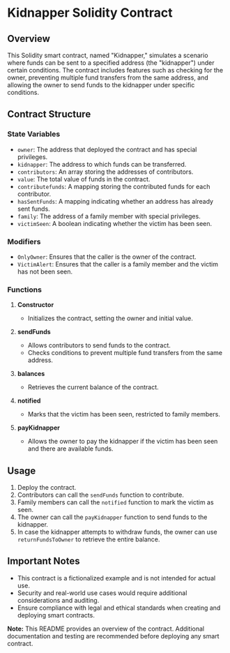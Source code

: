# Kidnapper Solidity Contract

## Overview

This Solidity smart contract, named "Kidnapper," simulates a scenario where funds can be sent to a specified address (the "kidnapper") under certain conditions. The contract includes features such as checking for the owner, preventing multiple fund transfers from the same address, and allowing the owner to send funds to the kidnapper under specific conditions.

## Contract Structure

### State Variables

- `owner`: The address that deployed the contract and has special privileges.
- `kidnapper`: The address to which funds can be transferred.
- `contributors`: An array storing the addresses of contributors.
- `value`: The total value of funds in the contract.
- `contributefunds`: A mapping storing the contributed funds for each contributor.
- `hasSentFunds`: A mapping indicating whether an address has already sent funds.
- `family`: The address of a family member with special privileges.
- `victimSeen`: A boolean indicating whether the victim has been seen.

### Modifiers

- `OnlyOwner`: Ensures that the caller is the owner of the contract.
- `VictimAlert`: Ensures that the caller is a family member and the victim has not been seen.

### Functions

1. **Constructor**
   - Initializes the contract, setting the owner and initial value.

2. **sendFunds**
   - Allows contributors to send funds to the contract.
   - Checks conditions to prevent multiple fund transfers from the same address.

3. **balances**
   - Retrieves the current balance of the contract.

4. **notified**
   - Marks that the victim has been seen, restricted to family members.

5. **payKidnapper**
   - Allows the owner to pay the kidnapper if the victim has been seen and there are available funds.

## Usage

1. Deploy the contract.
2. Contributors can call the `sendFunds` function to contribute.
3. Family members can call the `notified` function to mark the victim as seen.
4. The owner can call the `payKidnapper` function to send funds to the kidnapper.
5. In case the kidnapper attempts to withdraw funds, the owner can use `returnFundsToOwner` to retrieve the entire balance.

## Important Notes

- This contract is a fictionalized example and is not intended for actual use.
- Security and real-world use cases would require additional considerations and auditing.
- Ensure compliance with legal and ethical standards when creating and deploying smart contracts.

**Note:** This README provides an overview of the contract. Additional documentation and testing are recommended before deploying any smart contract.
